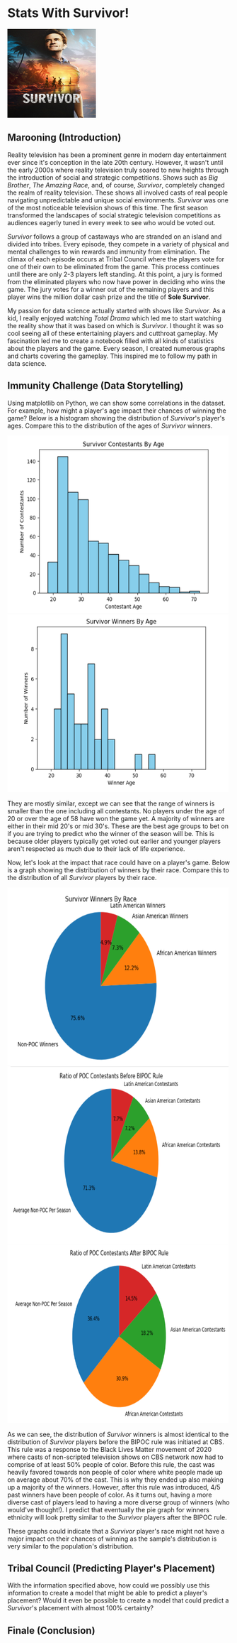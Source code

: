 # Stats With Survivor!
<img src="images/survivor_promo.jpg" alt="promo of Survivor" width="200" height="200">

## Marooning (Introduction)

Reality television has been a prominent genre in modern day entertainment ever since it's conception in the late 20th century. However, it wasn't until the early 2000s where reality television truly soared to new heights through the introduction of social and strategic competitions. Shows such as _Big Brother_, _The Amazing Race_, and, of course, _Survivor_, completely changed the realm of reality television. These shows all involved casts of real people navigating unpredictable and unique social environments. _Survivor_ was one of the most noticeable television shows of this time. The first season transformed the landscapes of social strategic television competitions as audiences eagerly tuned in every week to see who would be voted out.

_Survivor_ follows a group of castaways who are stranded on an island and divided into tribes. Every episode, they compete in a variety of physical and mental challenges to win rewards and immunity from elimination. The climax of each episode occurs at Tribal Council where the players vote for one of their own to be eliminated from the game. This process continues until there are only 2-3 players left standing. At this point, a jury is formed from the eliminated players who now have power in deciding who wins the game. The jury votes for a winner out of the remaining players and this player wins the million dollar cash prize and the title of **Sole Survivor**.

My passion for data science actually started with shows like _Survivor_. As a kid, I really enjoyed watching _Total Drama_ which led me to start watching the reality show that it was based on which is _Survivor_. I thought it was so cool seeing all of these entertaining players and cutthroat gameplay. My fascination led me to create a notebook filled with all kinds of statistics about the players and the game. Every season, I created numerous graphs and charts covering the gameplay. This inspired me to follow my path in data science.

## Immunity Challenge (Data Storytelling)

Using matplotlib on Python, we can show some correlations in the dataset. For example, how might a player's age impact their chances of winning the game? Below is a histogram showing the distribution of _Survivor_'s player's ages. Compare this to the distribution of the ages of _Survivor_ winners.

<img src="data_visualizations/survivor_contestants_by_age.png" alt="Contestants by age" width="500" height="400">

<img src="data_visualizations/survivor_winners_by_age.png" alt="Winners by age" width="500" height="400">

They are mostly similar, except we can see that the range of winners is smaller than the one including all contestants. No players under the age of 20 or over the age of 58 have won the game yet. A majority of winners are either in their mid 20's or mid 30's. These are the best age groups to bet on if you are trying to predict who the winner of the season will be. This is because older players typically get voted out earlier and younger players aren't respected as much due to their lack of life experience.

Now, let's look at the impact that race could have on a player's game. Below is a graph showing the distribution of winners by their race. Compare this to the distribution of all _Survivor_ players by their race.

<img src="data_visualizations/survivor_winners_by_race.png" alt="Winners by race" width="500" height="400">

<img src="data_visualizations/survivor_contestants_by_race_before_bipoc.png" alt="Survivor players by race before bipoc rule" width="500" height="400">

<img src="data_visualizations/survivor_contestants_by_race_after_bipoc.png" alt="Survivor players by race after bipoc rule" width="500" height="400">

As we can see, the distribution of _Survivor_ winners is almost identical to the distribution of _Survivor_ players before the BIPOC rule was initiated at CBS. This rule was a response to the Black Lives Matter movement of 2020 where casts of non-scripted television shows on CBS network now had to comprise of at least 50% people of color. Before this rule, the cast was heavily favored towards non people of color where white people made up on average about 70% of the cast. This is why they ended up also making up a majority of the winners. However, after this rule was introduced, 4/5 past winners have been people of color. As it turns out, having a more diverse cast of players lead to having a more diverse group of winners (who would've thought!). I predict that eventually the pie graph for winners ethnicity will look pretty similar to the _Survivor_ players after the BIPOC rule. 

These graphs could indicate that a _Survivor_ player's race might not have a major impact on their chances of winning as the sample's distribution is very similar to the population's distribution.


## Tribal Council (Predicting Player's Placement)

With the information specified above, how could we possibly use this information to create a model that might be able to predict a player's placement? Would it even be possible to create a model that could predict a _Survivor_'s placement with almost 100% certainty? 

## Finale (Conclusion)
